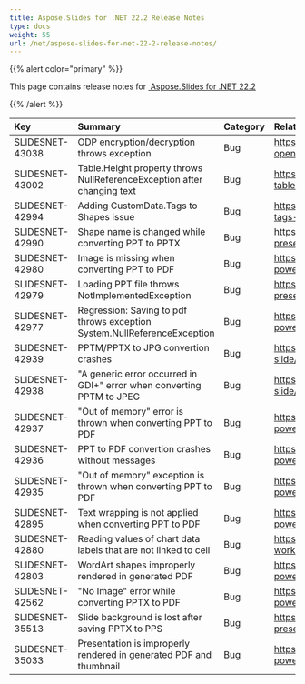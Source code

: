 ```yaml
---
title: Aspose.Slides for .NET 22.2 Release Notes
type: docs
weight: 55
url: /net/aspose-slides-for-net-22-2-release-notes/
---
```


{{% alert color="primary" %}} 

This page contains release notes for [ Aspose.Slides for .NET 22.2](https://www.nuget.org/packages/Aspose.Slides.NET/)

{{% /alert %}} 

|**Key**|**Summary**|**Category**|**Related Documentation**|
| :- | :- | :- | :- |
|SLIDESNET-43038|ODP encryption/decryption throws exception|Bug|<https://docs.aspose.com/slides/net/convert-openoffice-odp/>
|SLIDESNET-43002|Table.Height property throws NullReferenceException after changing text|Bug|<https://docs.aspose.com/slides/net/powerpoint-table/>
|SLIDESNET-42994|Adding CustomData.Tags to Shapes issue |Bug|<https://docs.aspose.com/slides/net/managing-tags-and-custom-data/>
|SLIDESNET-42990|Shape name is changed while converting PPT to PPTX|Bug|<https://docs.aspose.com/slides/net/save-presentation/>
|SLIDESNET-42980|Image is missing when converting PPT to PDF|Bug|<https://docs.aspose.com/slides/net/convert-powerpoint-to-pdf/>
|SLIDESNET-42979|Loading PPT file throws NotImplementedException|Bug|<https://docs.aspose.com/slides/net/open-presentation/>
|SLIDESNET-42977|Regression: Saving to pdf throws exception System.NullReferenceException|Bug|<https://docs.aspose.com/slides/net/convert-powerpoint-to-pdf/>
|SLIDESNET-42939|PPTM/PPTX to JPG convertion crashes|Bug|<https://docs.aspose.com/slides/net/convert-slide/>
|SLIDESNET-42938|"A generic error occurred in GDI+" error when converting PPTM to JPEG|Bug|<https://docs.aspose.com/slides/net/convert-slide/>
|SLIDESNET-42937|"Out of memory" error is thrown when converting PPT to PDF|Bug|<https://docs.aspose.com/slides/net/convert-powerpoint-to-pdf/>
|SLIDESNET-42936|PPT to PDF convertion crashes without messages|Bug|<https://docs.aspose.com/slides/net/convert-powerpoint-to-pdf/>
|SLIDESNET-42935|"Out of memory" exception is thrown when converting PPT to PDF|Bug|<https://docs.aspose.com/slides/net/convert-powerpoint-to-pdf/>
|SLIDESNET-42895|Text wrapping is not applied when converting PPT to PDF|Bug|<https://docs.aspose.com/slides/net/convert-powerpoint-to-pdf/>
|SLIDESNET-42880|Reading values of chart data labels that are not linked to cell|Bug|<https://docs.aspose.com/slides/net/chart-workbook/>
|SLIDESNET-42803|WordArt shapes improperly rendered in generated PDF|Bug|<https://docs.aspose.com/slides/net/convert-powerpoint-to-pdf/>
|SLIDESNET-42562|"No Image" error while converting PPTX to PDF|Bug|<https://docs.aspose.com/slides/net/convert-powerpoint-to-pdf/>
|SLIDESNET-35513|Slide background is lost after saving PPTX to PPS|Bug|<https://docs.aspose.com/slides/net/save-presentation/>
|SLIDESNET-35033|Presentation is improperly rendered in generated PDF and thumbnail|Bug|<https://docs.aspose.com/slides/net/convert-powerpoint-to-pdf/>

